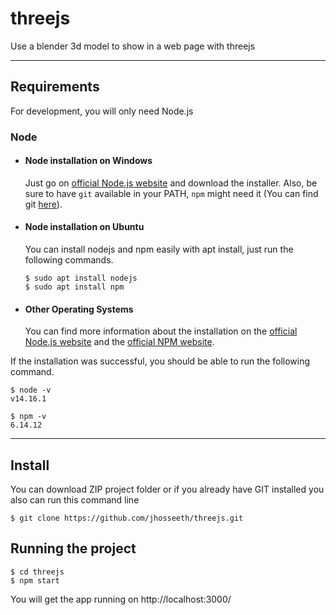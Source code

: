 # threejs
Use a blender 3d model to show in a web page with threejs

---
## Requirements

For development, you will only need Node.js

### Node
- #### Node installation on Windows

  Just go on [official Node.js website](https://nodejs.org/) and download the installer.
Also, be sure to have `git` available in your PATH, `npm` might need it (You can find git [here](https://git-scm.com/)).

- #### Node installation on Ubuntu

  You can install nodejs and npm easily with apt install, just run the following commands.

      $ sudo apt install nodejs
      $ sudo apt install npm

- #### Other Operating Systems
  You can find more information about the installation on the [official Node.js website](https://nodejs.org/) and the [official NPM website](https://npmjs.org/).

If the installation was successful, you should be able to run the following command.

    $ node -v
    v14.16.1

    $ npm -v
    6.14.12

---

## Install

You can download ZIP project folder or if you already have GIT installed you also can run this command line

    $ git clone https://github.com/jhosseeth/threejs.git

## Running the project
    $ cd threejs
    $ npm start

You will get the app running on http://localhost:3000/
